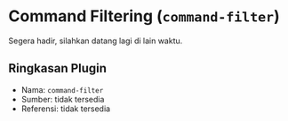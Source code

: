 # Command Filtering (`command-filter`)

Segera hadir, silahkan datang lagi di lain waktu.

## Ringkasan Plugin

- Nama: `command-filter`
- Sumber: tidak tersedia
- Referensi: tidak tersedia
